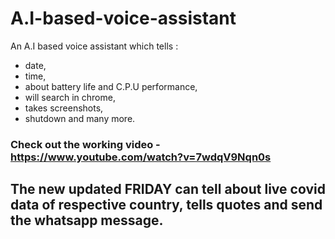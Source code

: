 # A.I-based-voice-assistant
An A.I based voice assistant which tells :
* date,
* time,
* about battery life and C.P.U performance,
* will search in chrome,
* takes screenshots,
* shutdown and many more. 

### Check out the working video - https://www.youtube.com/watch?v=7wdqV9Nqn0s

## The new updated FRIDAY can tell about live covid data of respective country, tells quotes and send the whatsapp message.
